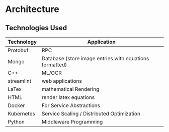 # Architecture

## Technologies Used

| Technology | Application |
| --- | --- |
| Protobuf | RPC |
| Mongo | Database (store image entries with equations formatted) |
| C++ | ML/OCR |
| streamlint | web applications |
| LaTex | mathematical Rendering |
| HTML | render latex equations |
| Docker | For Service Abstractions |
| Kubernetes | Service Scaling / Distributed Optimization |
| Python | Middleware Programming |